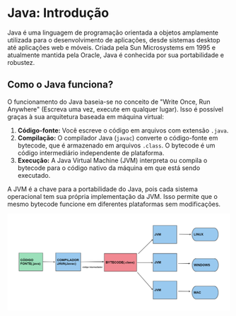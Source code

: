 # Java: Introdução

Java é uma linguagem de programação orientada a objetos amplamente utilizada para o desenvolvimento de aplicações, desde sistemas desktop até aplicações web e móveis. Criada pela Sun Microsystems em 1995 e atualmente mantida pela Oracle, Java é conhecida por sua portabilidade e robustez.

## Como o Java funciona?

O funcionamento do Java baseia-se no conceito de "Write Once, Run Anywhere" (Escreva uma vez, execute em qualquer lugar). Isso é possível graças à sua arquitetura baseada em máquina virtual:

1. **Código-fonte:** Você escreve o código em arquivos com extensão `.java`.
2. **Compilação:** O compilador Java (`javac`) converte o código-fonte em bytecode, que é armazenado em arquivos `.class`. O bytecode é um código intermediário independente de plataforma.
3. **Execução:** A Java Virtual Machine (JVM) interpreta ou compila o bytecode para o código nativo da máquina em que está sendo executado.

A JVM é a chave para a portabilidade do Java, pois cada sistema operacional tem sua própria implementação da JVM. Isso permite que o mesmo bytecode funcione em diferentes plataformas sem modificações.

![compilacaojava.png](compilacaojava.png)
